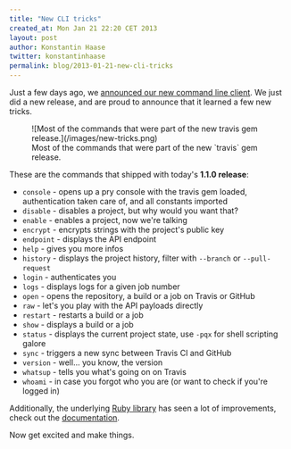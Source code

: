 ```yaml
---
title: "New CLI tricks"
created_at: Mon Jan 21 22:20 CET 2013
layout: post
author: Konstantin Haase
twitter: konstantinhaase
permalink: blog/2013-01-21-new-cli-tricks
---
```


Just a few days ago, we [announced our new command line client](http://about.travis-ci.org/blog/2013-01-14-new-client/).
We just did a new release, and are proud to announce that it learned a few new tricks.

<figure>
  ![Most of the commands that were part of the new travis gem release.](/images/new-tricks.png)
  <figcaption>Most of the commands that were part of the new `travis` gem release.</figcaption>
</figure>

These are the commands that shipped with today's **1.1.0 release**:

* `console` - opens up a pry console with the travis gem loaded, authentication taken care of, and all constants imported
* `disable` - disables a project, but why would you want that?
* `enable` - enables a project, now we're talking
* `encrypt` - encrypts strings with the project's public key
* `endpoint` - displays the API endpoint
* `help` - gives you more infos
* `history` - displays the project history, filter with `--branch` or `--pull-request`
* `login` - authenticates you
* `logs` - displays logs for a given job number
* `open` - opens the repository, a build or a job on Travis or GitHub
* `raw` - let's you play with the API payloads directly
* `restart` - restarts a build or a job
* `show` - displays a build or a job
* `status` - displays the current project state, use `-pqx` for shell scripting galore
* `sync` - triggers a new sync between Travis CI and GitHub
* `version` - well... you know, the version
* `whatsup` - tells you what's going on on Travis
* `whoami` - in case you forgot who you are (or want to check if you're logged in)

Additionally, the underlying [Ruby library](https://github.com/travis-ci/travis#ruby-library) has seen a lot of improvements, check out the [documentation](https://github.com/travis-ci/travis#readme).

Now get excited and make things.
